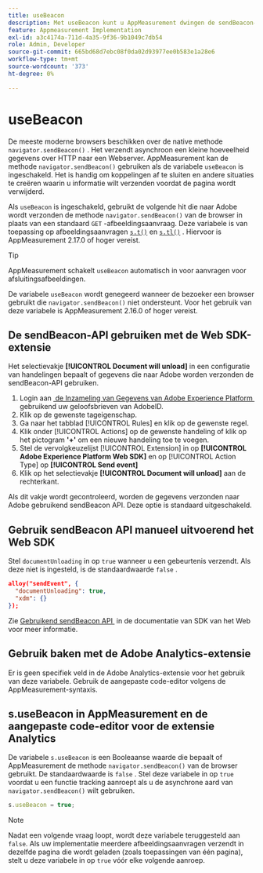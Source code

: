 ```yaml
---
title: useBeacon
description: Met useBeacon kunt u AppMeasurement dwingen de sendBeacon-API van browsers te gebruiken
feature: Appmeasurement Implementation
exl-id: a3c4174a-711d-4a35-9f36-9b1049c7db54
role: Admin, Developer
source-git-commit: 665bd68d7ebc08f0da02d93977ee0b583e1a28e6
workflow-type: tm+mt
source-wordcount: '373'
ht-degree: 0%

---
```


# useBeacon

De meeste moderne browsers beschikken over de native methode `navigator.sendBeacon()` . Het verzendt asynchroon een kleine hoeveelheid gegevens over HTTP naar een Webserver. AppMeasurement kan de methode `navigator.sendBeacon()` gebruiken als de variabele `useBeacon` is ingeschakeld. Het is handig om koppelingen af te sluiten en andere situaties te creëren waarin u informatie wilt verzenden voordat de pagina wordt verwijderd.

Als `useBeacon` is ingeschakeld, gebruikt de volgende hit die naar Adobe wordt verzonden de methode `navigator.sendBeacon()` van de browser in plaats van een standaard `GET` -afbeeldingsaanvraag. Deze variabele is van toepassing op afbeeldingsaanvragen [`s.t()`](../functions/t-method.md) en [`s.tl()`](../functions/tl-method.md) . Hiervoor is AppMeasurement 2.17.0 of hoger vereist.

>[!TIP]
>
>AppMeasurement schakelt `useBeacon` automatisch in voor aanvragen voor afsluitingsafbeeldingen.

De variabele `useBeacon` wordt genegeerd wanneer de bezoeker een browser gebruikt die `navigator.sendBeacon()` niet ondersteunt. Voor het gebruik van deze variabele is AppMeasurement 2.16.0 of hoger vereist.

## De sendBeacon-API gebruiken met de Web SDK-extensie

Het selectievakje **[!UICONTROL Document will unload]** in een configuratie van handelingen bepaalt of gegevens die naar Adobe worden verzonden de sendBeacon-API gebruiken.

1. Login aan [&#x200B; de Inzameling van Gegevens van Adobe Experience Platform &#x200B;](https://experience.adobe.com/data-collection) gebruikend uw geloofsbrieven van AdobeID.
1. Klik op de gewenste tageigenschap.
1. Ga naar het tabblad [!UICONTROL Rules] en klik op de gewenste regel.
1. Klik onder [!UICONTROL Actions] op de gewenste handeling of klik op het pictogram **&#39;+&#39;** om een nieuwe handeling toe te voegen.
1. Stel de vervolgkeuzelijst [!UICONTROL Extension] in op **[!UICONTROL Adobe Experience Platform Web SDK]** en op [!UICONTROL Action Type] op **[!UICONTROL Send event]**
1. Klik op het selectievakje **[!UICONTROL Document will unload]** aan de rechterkant.

Als dit vakje wordt gecontroleerd, worden de gegevens verzonden naar Adobe gebruikend sendBeacon API. Deze optie is standaard uitgeschakeld.

## Gebruik sendBeacon API manueel uitvoerend het Web SDK

Stel `documentUnloading` in op `true` wanneer u een gebeurtenis verzendt. Als deze niet is ingesteld, is de standaardwaarde `false` .

```json
alloy("sendEvent", {
  "documentUnloading": true,
  "xdm": {}
});
```

Zie [&#x200B; Gebruikend sendBeacon API &#x200B;](https://experienceleague.adobe.com/docs/experience-platform/edge/fundamentals/tracking-events.html?lang=nl-NL#using-the-sendbeacon-api) in de documentatie van SDK van het Web voor meer informatie.

## Gebruik baken met de Adobe Analytics-extensie

Er is geen specifiek veld in de Adobe Analytics-extensie voor het gebruik van deze variabele. Gebruik de aangepaste code-editor volgens de AppMeasurement-syntaxis.

## s.useBeacon in AppMeasurement en de aangepaste code-editor voor de extensie Analytics

De variabele `s.useBeacon` is een Booleaanse waarde die bepaalt of AppMeasurement de methode `navigator.sendBeacon()` van de browser gebruikt. De standaardwaarde is `false` . Stel deze variabele in op `true` voordat u een functie tracking aanroept als u de asynchrone aard van `navigator.sendBeacon()` wilt gebruiken.

```js
s.useBeacon = true;
```

>[!NOTE]
>
>Nadat een volgende vraag loopt, wordt deze variabele teruggesteld aan `false`. Als uw implementatie meerdere afbeeldingsaanvragen verzendt in dezelfde pagina die wordt geladen (zoals toepassingen van één pagina), stelt u deze variabele in op `true` vóór elke volgende aanroep.
